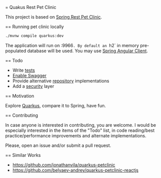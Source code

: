 = Quakus Rest Pet Clinic

This project is based on [Spring Rest Pet Clinic](https://github.com/spring-petclinic/spring-petclinic-rest).

== Running pet clinic locally

```bash
./mvnw compile quarkus:dev
```

The application will run on :9966`. By default an `h2` in memory pre-populated database will be used. You may use [Spring Angular Client](https://github.com/spring-petclinic/spring-petclinic-angular).

== Todo

 * Write [tests](https://quarkus.io/guides/getting-started-testing)
 * [Enable Swagger](https://quarkus.io/guides/openapi-swaggerui-guide)
 * Provide alternative [repository](https://quarkus.io/guides/hibernate-orm-panache-guide) implementations
 * Add a [security](https://quarkus.io/guides/security-guide) layer

== Motivation

Explore [Quarkus](https://quarkus.io/), compare it to Spring, have fun.

== Contributing

In case anyone is interested in contributing, you are welcome. I would be especially interested in the items of the "Todo" list, in code reading/best practice/performance improvements and alternate implementations.

Please, open an issue and/or submit a pull request.

== Similar Works

 * https://github.com/jonathanvila/quarkus-petclinic
 * https://github.com/belyaev-andrey/quarkus-petclinic-reactjs
